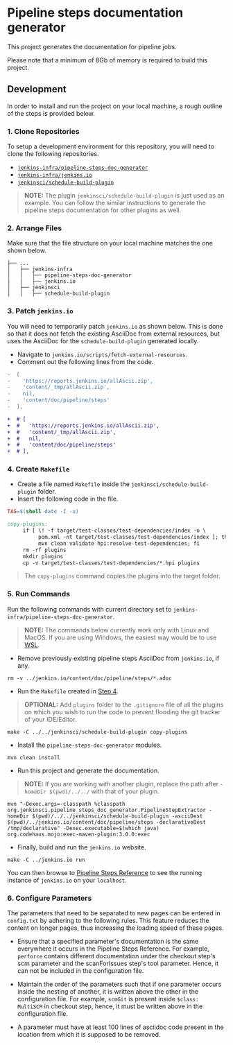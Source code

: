 # Pipeline steps documentation generator

This project generates the documentation for pipeline jobs.

Please note that a minimum of 8Gb of memory is required to build this project.

## Development

In order to install and run the project on your local machine, a rough outline of the steps is provided below.

### 1. Clone Repositories

To setup a development environment for this repository, you will need to clone the following repositories.

* [`jenkins-infra/pipeline-steps-doc-generator`](https://github.com/jenkins-infra/pipeline-steps-doc-generator/)
* [`jenkins-infra/jenkins.io`](https://github.com/jenkins-infra/jenkins.io)
* [`jenkinsci/schedule-build-plugin`](https://github.com/jenkinsci/schedule-build-plugin)

>**NOTE:** The plugin `jenkinsci/schedule-build-plugin` is just used as an example. You can follow the similar instructions to generate the pipeline steps documentation for other plugins as well.

### 2. Arrange Files

Make sure that the file structure on your local machine matches the one shown below.

```
├── ...
│   ├── jenkins-infra
│   │   ├── pipeline-steps-doc-generator
|   |   ├── jenkins.io
│   ├── jenkinsci
│   │   ├── schedule-build-plugin
```

### 3. Patch `jenkins.io`

You will need to temporarily patch `jenkins.io` as shown below. This is done so that it does not fetch the existing AsciiDoc from external resources,
but uses the AsciiDoc for the `schedule-build-plugin` generated locally.

* Navigate to `jenkins.io/scripts/fetch-external-resources`.
* Comment out the following lines from the code.

```diff
-  [
-    'https://reports.jenkins.io/allAscii.zip',
-    'content/_tmp/allAscii.zip',
-    nil,
-    'content/doc/pipeline/steps'
-  ],

+  # [
+  #   'https://reports.jenkins.io/allAscii.zip',
+  #   'content/_tmp/allAscii.zip',
+  #   nil,
+  #   'content/doc/pipeline/steps'
+  # ],
```

### 4. Create `Makefile`

* Create a file named `Makefile` inside the `jenkinsci/schedule-build-plugin` folder.
* Insert the following code in the file.

```Makefile
TAG=$(shell date -I -u)

copy-plugins:
     if [ \! -f target/test-classes/test-dependencies/index -o \
          pom.xml -nt target/test-classes/test-dependencies/index ]; then \
          mvn clean validate hpi:resolve-test-dependencies; fi
     rm -rf plugins
     mkdir plugins
     cp -v target/test-classes/test-dependencies/*.hpi plugins
 ```

> The `copy-plugins` command copies the plugins into the target folder.

### 5. Run Commands

Run the following commands with current directory set to `jenkins-infra/pipeline-steps-doc-generator`.

> **NOTE:** The commands below currently work only with Linux and MacOS. If you are using Windows, the easiest way would be to use [WSL](https://docs.microsoft.com/en-us/windows/wsl/).

* Remove previously existing pipeline steps AsciiDoc from `jenkins.io`, if any.

```Shell
rm -v ../jenkins.io/content/doc/pipeline/steps/*.adoc
```

* Run the `Makefile` created in [Step 4](#4-create-makefile).

>**OPTIONAL:** Add `plugins` folder to the `.gitignore` file of all the plugins on which you wish to run the code to prevent flooding the git tracker of your IDE/Editor.

```Shell
make -C ../../jenkinsci/schedule-build-plugin copy-plugins
```

* Install the `pipeline-steps-doc-generator` modules.

```Shell
mvn clean install
```

* Run this project and generate the documentation.

> **NOTE:** If you are working with another plugin, replace the path after `-homeDir $(pwd)/../../` with that of your plugin.

```Shell
mvn "-Dexec.args=-classpath %classpath org.jenkinsci.pipeline_steps_doc_generator.PipelineStepExtractor -homeDir $(pwd)/../../jenkinsci/schedule-build-plugin -asciiDest $(pwd)/../jenkins.io/content/doc/pipeline/steps -declarativeDest /tmp/declarative" -Dexec.executable=$(which java) org.codehaus.mojo:exec-maven-plugin:3.0.0:exec
```

* Finally, build and run the `jenkins.io` website.

```Shell
make -C ../jenkins.io run
```

You can then browse to [Pipeline Steps Reference](http://localhost:4242/doc/pipeline/steps/) to see the running instance of `jenkins.io` on your `localhost`.

### 6. Configure Parameters

The parameters that need to be separated to new pages can be entered in `config.txt` by adhering to the following rules. This feature reduces the content on longer pages, thus increasing the loading speed of these pages.

* Ensure that a specified parameter's documentation is the same everywhere it occurs in the Pipeline Steps Reference. For example, `perforce` contains different documentation under the checkout step's scm parameter and the scanForIssues step's tool parameter. Hence, it can not be included in the configuration file.

* Maintain the order of the parameters such that if one parameter occurs inside the nesting of another, it is written above the other in the configuration file. For example, `scmGit` is present inside `$class: MultiSCM` in checkout step, hence, it must be written above in the configuration file.

* A parameter must have at least 100 lines of asciidoc code present in the location from which it is supposed to be removed.
